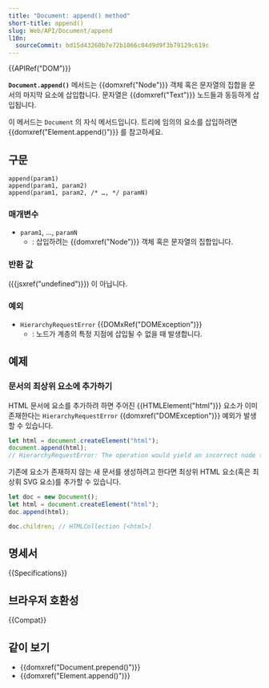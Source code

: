 ```yaml
---
title: "Document: append() method"
short-title: append()
slug: Web/API/Document/append
l10n:
  sourceCommit: bd15d43260b7e72b1066c04d9d9f3b79129c619c
---
```


{{APIRef("DOM")}}

**`Document.append()`** 메서드는 {{domxref("Node")}} 객체 혹은 문자열의 집합을 문서의 마지막 요소에 삽입합니다. 문자열은 {{domxref("Text")}} 노드들과 동등하게 삽입됩니다.

이 메서드는 `Document` 의 자식 메서드입니다. 트리에 임의의 요소를 삽입하려면 {{domxref("Element.append()")}} 를 참고하세요.

## 구문

```js-nolint
append(param1)
append(param1, param2)
append(param1, param2, /* …, */ paramN)
```

### 매개변수

- `param1`, …, `paramN`
  - : 삽입하려는 {{domxref("Node")}} 객체 혹은 문자열의 집합입니다.

### 반환 값

({{jsxref("undefined")}}) 이 아닙니다.

### 예외

- `HierarchyRequestError` {{DOMxRef("DOMException")}}
  - : 노드가 계층의 특정 지점에 삽입될 수 없을 때 발생합니다.

## 예제

### 문서의 최상위 요소에 추가하기

HTML 문서에 요소를 추가하려 하면 주어진 {{HTMLElement("html")}} 요소가 이미 존재한다는 `HierarchyRequestError` {{domxref("DOMException")}} 예외가 발생할 수 있습니다.

```js
let html = document.createElement("html");
document.append(html);
// HierarchyRequestError: The operation would yield an incorrect node tree.
```

기존에 요소가 존재하지 않는 새 문서를 생성하려고 한다면 최상위 HTML 요소(혹은 최상휘 SVG 요소)를 추가할 수 있습니다.

```js
let doc = new Document();
let html = document.createElement("html");
doc.append(html);

doc.children; // HTMLCollection [<html>]
```

## 명세서

{{Specifications}}

## 브라우저 호환성

{{Compat}}

## 같이 보기

- {{domxref("Document.prepend()")}}
- {{domxref("Element.append()")}}
